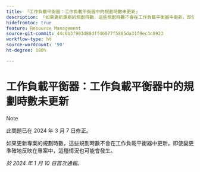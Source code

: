 ```yaml
---
title: 「工作負載平衡器：工作負載平衡器中的規劃時數未更新」
description: 「如果更新專案的規劃時數，這些規劃時數不會在工作負載平衡器中更新。即使變更準確地反映在專案中，這種情況也可能會發生。」
hidefromtoc: true
feature: Resource Management
source-git-commit: 44c6b3f903d88dff46077f5805da31f9ec3c0923
workflow-type: ht
source-wordcount: '90'
ht-degree: 100%

---
```



# 工作負載平衡器：工作負載平衡器中的規劃時數未更新

>[!NOTE]
>
>此問題已在 2024 年 3 月 7 日修正。

如果更新專案的規劃時數，這些規劃時數不會在工作負載平衡器中更新。即使變更準確地反映在專案中，這種情況也可能會發生。

_於 2024 年 1 月 10 日首次通報。_
